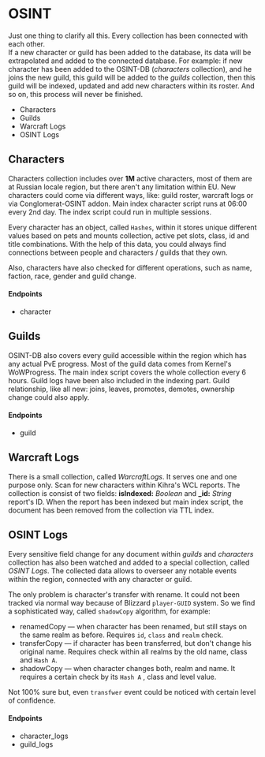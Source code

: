 # OSINT

Just one thing to clarify all this. Every collection has been connected with each other.  
If a new character or guild has been added to the database, its data will be extrapolated and added to the connected database.
For example: if new character has been added to the OSINT-DB (*characters* collection), and he joins the new guild, this guild will be added to the *guilds* collection, then this guild will be indexed, updated and add new characters within its roster.
And so on, this process will never be finished.

 - Characters
 - Guilds
 - Warcraft Logs
 - OSINT Logs

## Characters

Characters collection includes over **1M** active characters, most of them are at Russian locale region,
but there aren't any limitation within EU. New characters could come via different ways, like: guild roster, warcraft logs or via Conglomerat-OSINT addon.
Main index character script runs at 06:00 every 2nd day. The index script could run in multiple sessions.

Every character has an object, called `Hashes`, within it stores unique different values based on pets and mounts collection, active pet slots, class, id and title combinations.
With the help of this data, you could always find connections between people and characters / guilds that they own.

Also, characters have also checked for different operations, such as name, faction, race, gender and guild change.

 #### Endpoints
 
  - character
  
 ## Guilds
 
 OSINT-DB also covers every guild accessible within the region which has any actual PvE progress.
 Most of the guild data comes from Kernel's WoWProgress. The main index script covers the whole collection every 6 hours.
 Guild logs have been also included in the indexing part. Guild relationship, like all new: joins, leaves, promotes, demotes, ownership change could also apply.
 
  #### Endpoints
  
   - guild
  
 ## Warcraft Logs
   
 There is a small collection, called *WarcraftLogs*. It serves one and one purpose only. 
 Scan for new characters within Kihra's WCL reports. The collection is consist of two fields: **isIndexed:** *Boolean*
 and **_id:** *String* report's ID. When the report has been indexed but main index script, the document has been removed from the collection via TTL index.
 
 ## OSINT Logs
 
 Every sensitive field change for any document within *guilds* and *characters* collection has also been watched and added to a special collection, called *OSINT Logs*.
 The collected data allows to overseer any notable events within the region, connected with any character or guild.
 
 The only problem is character's transfer with rename. It could not been tracked via normal way because of Blizzard `player-GUID`
system. So we find a sophisticated way, called `shadowCopy` algorithm, for example:

 - renamedCopy — when character has been renamed, but still stays on the same realm as before. Requires `id`, `class` and `realm` check.
 - transferCopy — if character has been transferred, but don't change his original name. Requires check within all realms by the old name, class and `Hash A`.
 - shadowCopy — when character changes both, realm and name. It requires a certain check by its `Hash A` , class and level value.
 
 Not 100% sure but, even `transfwer` event could be noticed with certain level of confidence.
   
 #### Endpoints

  - character_logs
  - guild_logs

